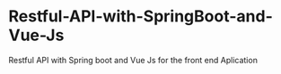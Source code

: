 # Restful-API-with-SpringBoot-and-Vue-Js

Restful API with Spring boot and Vue Js for the front end Aplication
